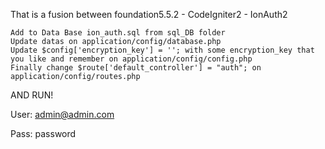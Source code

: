 That is a fusion between foundation5.5.2 - CodeIgniter2 - IonAuth2

    Add to Data Base ion_auth.sql from sql_DB folder
    Update datas on application/config/database.php
    Update $config['encryption_key'] = ''; with some encryption_key that you like and remember on application/config/config.php
    Finally change $route['default_controller'] = "auth"; on application/config/routes.php

AND RUN!

User: admin@admin.com

Pass: password
